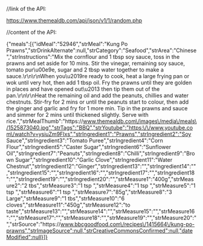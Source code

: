 
//link of the API:

https://www.themealdb.com/api/json/v1/1/random.php

//content of the API:

{"meals":[{"idMeal":"52946","strMeal":"Kung Po Prawns","strDrinkAlternate":null,"strCategory":"Seafood","strArea":"Chinese","strInstructions":"Mix the cornflour and 1 tbsp soy sauce, toss in the prawns and set aside for 10 mins. Stir the vinegar, remaining soy sauce, tomato pur\u00e9e, sugar and 2 tbsp water together to make a sauce.\r\n\r\nWhen you\u2019re ready to cook, heat a large frying pan or wok until very hot, then add 1 tbsp oil. Fry the prawns until they are golden in places and have opened out\u2013 then tip them out of the pan.\r\n\r\nHeat the remaining oil and add the peanuts, chillies and water chestnuts. Stir-fry for 2 mins or until the peanuts start to colour, then add the ginger and garlic and fry for 1 more min. Tip in the prawns and sauce and simmer for 2 mins until thickened slightly. Serve with rice.","strMealThumb":"https:\/\/www.themealdb.com\/images\/media\/meals\/1525873040.jpg","strTags":"BBQ","strYoutube":"https:\/\/www.youtube.com\/watch?v=ysiuZm9FIxs","strIngredient1":"Prawns","strIngredient2":"Soy Sauce","strIngredient3":"Tomato Puree","strIngredient4":"Corn Flour","strIngredient5":"Caster Sugar","strIngredient6":"Sunflower Oil","strIngredient7":"Peanuts","strIngredient8":"Chilli","strIngredient9":"Brown Sugar","strIngredient10":"Garlic Clove","strIngredient11":"Water Chestnut","strIngredient12":"Ginger","strIngredient13":"","strIngredient14":"","strIngredient15":"","strIngredient16":"","strIngredient17":"","strIngredient18":"","strIngredient19":"","strIngredient20":"","strMeasure1":"400g","strMeasure2":"2 tbs","strMeasure3":"1 tsp ","strMeasure4":"1 tsp ","strMeasure5":"1 tsp ","strMeasure6":"1 tsp ","strMeasure7":"85g","strMeasure8":"3 Large","strMeasure9":"1 tbs","strMeasure10":"6 cloves","strMeasure11":"450g","strMeasure12":"to taste","strMeasure13":"","strMeasure14":"","strMeasure15":"","strMeasure16":"","strMeasure17":"","strMeasure18":"","strMeasure19":"","strMeasure20":"","strSource":"https:\/\/www.bbcgoodfood.com\/recipes\/1415664\/kung-po-prawns","strImageSource":null,"strCreativeCommonsConfirmed":null,"dateModified":null}]}